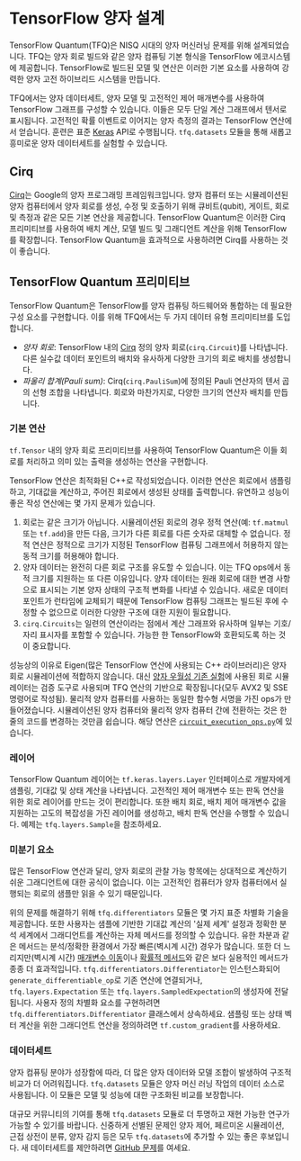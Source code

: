 # TensorFlow 양자 설계

TensorFlow Quantum(TFQ)은 NISQ 시대의 양자 머신러닝 문제를 위해 설계되었습니다. TFQ는 양자 회로 빌드와 같은 양자 컴퓨팅 기본 형식을 TensorFlow 에코시스템에 제공합니다. TensorFlow로 빌드된 모델 및 연산은 이러한 기본 요소를 사용하여 강력한 양자 고전 하이브리드 시스템을 만듭니다.

TFQ에서는 양자 데이터세트, 양자 모델 및 고전적인 제어 매개변수를 사용하여 TensorFlow 그래프를 구성할 수 있습니다. 이들은 모두 단일 계산 그래프에서 텐서로 표시됩니다. 고전적인 확률 이벤트로 이어지는 양자 측정의 결과는 TensorFlow 연산에서 얻습니다. 훈련은 표준 [Keras](https://www.tensorflow.org/guide/keras/overview) API로 수행됩니다. `tfq.datasets` 모듈을 통해 새롭고 흥미로운 양자 데이터세트를 실험할 수 있습니다.

## Cirq

<a href="https://github.com/quantumlib/Cirq" class="external">Cirq</a>는 Google의 양자 프로그래밍 프레임워크입니다. 양자 컴퓨터 또는 시뮬레이션된 양자 컴퓨터에서 양자 회로를 생성, 수정 및 호출하기 위해 큐비트(qubit), 게이트, 회로 및 측정과 같은 모든 기본 연산을 제공합니다. TensorFlow Quantum은 이러한 Cirq 프리미티브를 사용하여 배치 계산, 모델 빌드 및 그래디언트 계산을 위해 TensorFlow를 확장합니다. TensorFlow Quantum을 효과적으로 사용하려면 Cirq를 사용하는 것이 좋습니다.

## TensorFlow Quantum 프리미티브

TensorFlow Quantum은 TensorFlow를 양자 컴퓨팅 하드웨어와 통합하는 데 필요한 구성 요소를 구현합니다. 이를 위해 TFQ에서는 두 가지 데이터 유형 프리미티브를 도입합니다.

- *양자 회로*: TensorFlow 내의 <a href="https://github.com/quantumlib/Cirq" class="external">Cirq</a> 정의 양자 회로(`cirq.Circuit`)를 나타냅니다. 다른 실수값 데이터 포인트의 배치와 유사하게 다양한 크기의 회로 배치를 생성합니다.
- *파울리 합계(Pauli sum)*: Cirq(`cirq.PauliSum`)에 정의된 Pauli 연산자의 텐서 곱의 선형 조합을 나타냅니다. 회로와 마찬가지로, 다양한 크기의 연산자 배치를 만듭니다.

### 기본 연산

`tf.Tensor` 내의 양자 회로 프리미티브를 사용하여 TensorFlow Quantum은 이들 회로를 처리하고 의미 있는 출력을 생성하는 연산을 구현합니다.

TensorFlow 연산은 최적화된 C++로 작성되었습니다. 이러한 연산은 회로에서 샘플링하고, 기대값을 계산하고, 주어진 회로에서 생성된 상태를 출력합니다. 유연하고 성능이 좋은 작성 연산에는 몇 가지 문제가 있습니다.

1. 회로는 같은 크기가 아닙니다. 시뮬레이션된 회로의 경우 정적 연산(예: `tf.matmul` 또는 `tf.add`)을 만든 다음, 크기가 다른 회로를 다른 숫자로 대체할 수 없습니다. 정적 연산은 정적으로 크기가 지정된 TensorFlow 컴퓨팅 그래프에서 허용하지 않는 동적 크기를 허용해야 합니다.
2. 양자 데이터는 완전히 다른 회로 구조를 유도할 수 있습니다. 이는 TFQ ops에서 동적 크기를 지원하는 또 다른 이유입니다. 양자 데이터는 원래 회로에 대한 변경 사항으로 표시되는 기본 양자 상태의 구조적 변화를 나타낼 수 있습니다. 새로운 데이터 포인트가 런타임에 교체되기 때문에 TensorFlow 컴퓨팅 그래프는 빌드된 후에 수정할 수 없으므로 이러한 다양한 구조에 대한 지원이 필요합니다.
3. `cirq.Circuits`는 일련의 연산이라는 점에서 계산 그래프와 유사하며 일부는 기호/자리 표시자를 포함할 수 있습니다. 가능한 한 TensorFlow와 호환되도록 하는 것이 중요합니다.

성능상의 이유로 Eigen(많은 TensorFlow 연산에 사용되는 C++ 라이브러리)은 양자 회로 시뮬레이션에 적합하지 않습니다. 대신 <a href="https://ai.googleblog.com/2019/10/quantum-supremacy-using-programmable.html" class="external">양자 우월성 기존 실험</a>에 사용된 회로 시뮬레이터는 검증 도구로 사용되며 TFQ 연산의 기반으로 확장됩니다(모두 AVX2 및 SSE 명령어로 작성됨). 물리적 양자 컴퓨터를 사용하는 동일한 함수형 서명을 가진 ops가 만들어졌습니다. 시뮬레이션된 양자 컴퓨터와 물리적 양자 컴퓨터 간에 전환하는 것은 한 줄의 코드를 변경하는 것만큼 쉽습니다. 해당 연산은 <a href="https://github.com/tensorflow/quantum/blob/master/tensorflow_quantum/core/ops/circuit_execution_ops.py" class="external"><code>circuit_execution_ops.py</code></a>에 있습니다.

### 레이어

TensorFlow Quantum 레이어는 `tf.keras.layers.Layer` 인터페이스로 개발자에게 샘플링, 기대값 및 상태 계산을 나타냅니다. 고전적인 제어 매개변수 또는 판독 연산을 위한 회로 레이어를 만드는 것이 편리합니다. 또한 배치 회로, 배치 제어 매개변수 값을 지원하는 고도의 복잡성을 가진 레이어를 생성하고, 배치 판독 연산을 수행할 수 있습니다. 예제는 `tfq.layers.Sample`을 참조하세요.

### 미분기 요소

많은 TensorFlow 연산과 달리, 양자 회로의 관찰 가능 항목에는 상대적으로 계산하기 쉬운 그래디언트에 대한 공식이 없습니다. 이는 고전적인 컴퓨터가 양자 컴퓨터에서 실행되는 회로의 샘플만 읽을 수 있기 때문입니다.

위의 문제를 해결하기 위해 `tfq.differentiators` 모듈은 몇 가지 표준 차별화 기술을 제공합니다. 또한 사용자는 샘플에 기반한 기대값 계산의 '실제 세계' 설정과 정확한 분석 세계에서 그래디언트를 계산하는 자체 메서드를 정의할 수 있습니다. 유한 차분과 같은 메서드는 분석/정확한 환경에서 가장 빠른(벽시계 시간) 경우가 많습니다. 또한 더 느리지만(벽시계 시간) <a href="https://arxiv.org/abs/1811.11184" class="external">매개변수 이동</a>이나 <a href="https://arxiv.org/abs/1901.05374" class="external">확률적 메서드</a>와 같은 보다 실용적인 메서드가 종종 더 효과적입니다. `tfq.differentiators.Differentiator`는 인스턴스화되어 `generate_differentiable_op`로 기존 연산에 연결되거나, `tfq.layers.Expectation` 또는 `tfq.layers.SampledExpectation`의 생성자에 전달됩니다. 사용자 정의 차별화 요소를 구현하려면 `tfq.differentiators.Differentiator` 클래스에서 상속하세요. 샘플링 또는 상태 벡터 계산을 위한 그래디언트 연산을 정의하려면 `tf.custom_gradient`를 사용하세요.

### 데이터세트

양자 컴퓨팅 분야가 성장함에 따라, 더 많은 양자 데이터와 모델 조합이 발생하여 구조적 비교가 더 어려워집니다. `tfq.datasets` 모듈은 양자 머신 러닝 작업의 데이터 소스로 사용됩니다. 이 모듈은 모델 및 성능에 대한 구조화된 비교를 보장합니다.

대규모 커뮤니티의 기여를 통해 `tfq.datasets` 모듈로 더 투명하고 재현 가능한 연구가 가능할 수 있기를 바랍니다. 신중하게 선별된 문제인 양자 제어, 페르미온 시뮬레이션, 근접 상전이 분류, 양자 감지 등은 모두 `tfq.datasets`에 추가할 수 있는 좋은 후보입니다. 새 데이터세트를 제안하려면 <a href="https://github.com/tensorflow/quantum/issues">GitHub 문제</a>를 여세요.
